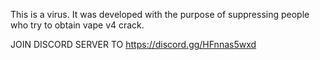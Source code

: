 This is a virus. It was developed with the purpose of suppressing people who try to obtain vape v4 crack.




JOIN DISCORD SERVER TO https://discord.gg/HFnnas5wxd
